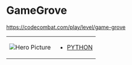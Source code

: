 # GameGrove 

https://codecombat.com/play/level/game-grove
<table>
<tr>
<td>

![Hero Picture](hero.png?raw=true "Hero Picture")

</td>
<td>
<ul>
<li>

[PYTHON](GameGrove.py)

</li>
</td>
</tr>
<table>